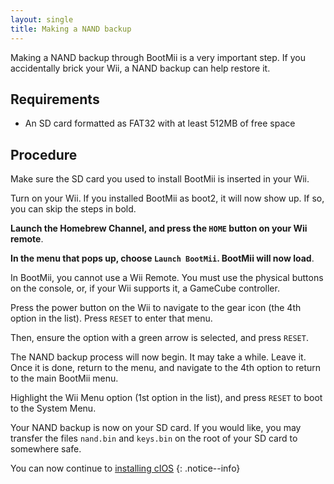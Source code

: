 ```yaml
---
layout: single
title: Making a NAND backup
---
```

Making a NAND backup through BootMii is a very important step. If you accidentally brick your Wii, a NAND backup can help restore it.

## Requirements

- An SD card formatted as FAT32 with at least 512MB of free space

## Procedure

Make sure the SD card you used to install BootMii is inserted in your Wii.

Turn on your Wii. If you installed BootMii as boot2, it will now show up. If so, you can skip the steps in bold.

**Launch the Homebrew Channel, and press the ``HOME`` button on your Wii remote**.

**In the menu that pops up, choose ``Launch BootMii``. BootMii will now load**.

In BootMii, you cannot use a Wii Remote. You must use the physical buttons on the console, or, if your Wii supports it, a GameCube controller.

Press the power button on the Wii to navigate to the gear icon (the 4th option in the list). Press ``RESET`` to enter that menu.

Then, ensure the option with a green arrow is selected, and press ``RESET``.

The NAND backup process will now begin. It may take a while. Leave it. Once it is done, return to the menu, and navigate to the 4th option to return to the main BootMii menu.

Highlight the Wii Menu option (1st option in the list), and press ``RESET`` to boot to the System Menu.

Your NAND backup is now on your SD card. If you would like, you may transfer the files ``nand.bin`` and ``keys.bin`` on the root of your SD card to somewhere safe.

You can now continue to [installing cIOS](/wiicios)
{: .notice--info}
